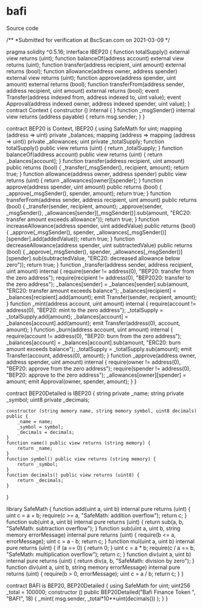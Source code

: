 # bafi
Source code

/**
 *Submitted for verification at BscScan.com on 2021-03-09
*/

pragma solidity ^0.5.16;
interface IBEP20 {
    function totalSupply() external view returns (uint);
    function balanceOf(address account) external view returns (uint);
    function transfer(address recipient, uint amount) external returns (bool);
    function allowance(address owner, address spender) external view returns (uint);
    function approve(address spender, uint amount) external returns (bool);
    function transferFrom(address sender, address recipient, uint amount) external returns (bool);
    event Transfer(address indexed from, address indexed to, uint value);
    event Approval(address indexed owner, address indexed spender, uint value);
}
contract Context {
    constructor () internal { }
    function _msgSender() internal view returns (address payable) {
        return msg.sender;
    }
}

contract BEP20 is Context, IBEP20 {
    using SafeMath for uint;
    mapping (address => uint) private _balances;
    mapping (address => mapping (address => uint)) private _allowances;
    uint private _totalSupply;
    function totalSupply() public view returns (uint) {
        return _totalSupply;
    }
    function balanceOf(address account) public view returns (uint) {
        return _balances[account];
    }
    function transfer(address recipient, uint amount) public returns (bool) {
        _transfer(_msgSender(), recipient, amount);
        return true;
    }
    function allowance(address owner, address spender) public view returns (uint) {
        return _allowances[owner][spender];
    }
    function approve(address spender, uint amount) public returns (bool) {
        _approve(_msgSender(), spender, amount);
        return true;
    }
    function transferFrom(address sender, address recipient, uint amount) public returns (bool) {
        _transfer(sender, recipient, amount);
        _approve(sender, _msgSender(), _allowances[sender][_msgSender()].sub(amount, "ERC20: transfer amount exceeds allowance"));
        return true;
    }
    function increaseAllowance(address spender, uint addedValue) public returns (bool) {
        _approve(_msgSender(), spender, _allowances[_msgSender()][spender].add(addedValue));
        return true;
    }
    function decreaseAllowance(address spender, uint subtractedValue) public returns (bool) {
        _approve(_msgSender(), spender, _allowances[_msgSender()][spender].sub(subtractedValue, "ERC20: decreased allowance below zero"));
        return true;
    }
    function _transfer(address sender, address recipient, uint amount) internal {
        require(sender != address(0), "BEP20: transfer from the zero address");
        require(recipient != address(0), "BEP2020: transfer to the zero address");
        _balances[sender] = _balances[sender].sub(amount, "ERC20: transfer amount exceeds balance");
        _balances[recipient] = _balances[recipient].add(amount);
        emit Transfer(sender, recipient, amount);
    }
    function _mint(address account, uint amount) internal {
        require(account != address(0), "BEP20: mint to the zero address");
        _totalSupply = _totalSupply.add(amount);
        _balances[account] = _balances[account].add(amount);
        emit Transfer(address(0), account, amount);
    }
    function _burn(address account, uint amount) internal {
        require(account != address(0), "BEP20: burn from the zero address");
        _balances[account] = _balances[account].sub(amount, "ERC20: burn amount exceeds balance");
        _totalSupply = _totalSupply.sub(amount);
        emit Transfer(account, address(0), amount);
    }
    function _approve(address owner, address spender, uint amount) internal {
        require(owner != address(0), "BEP20: approve from the zero address");
        require(spender != address(0), "BEP20: approve to the zero address");
        _allowances[owner][spender] = amount;
        emit Approval(owner, spender, amount);
    }
}

contract BEP20Detailed is IBEP20 {
    string private _name;
    string private _symbol;
    uint8 private _decimals;

    constructor (string memory name, string memory symbol, uint8 decimals) public {
        _name = name;
        _symbol = symbol;
        _decimals = decimals;
    }
    function name() public view returns (string memory) {
        return _name;
    }
    function symbol() public view returns (string memory) {
        return _symbol;
    }
    function decimals() public view returns (uint8) {
        return _decimals;
    }
}

library SafeMath {
    function add(uint a, uint b) internal pure returns (uint) {
        uint c = a + b;
        require(c >= a, "SafeMath: addition overflow");
        return c;
    }
    function sub(uint a, uint b) internal pure returns (uint) {
        return sub(a, b, "SafeMath: subtraction overflow");
    }
    function sub(uint a, uint b, string memory errorMessage) internal pure returns (uint) {
        require(b <= a, errorMessage);
        uint c = a - b;
        return c;
    }
    function mul(uint a, uint b) internal pure returns (uint) {
        if (a == 0) {
            return 0;
        }
        uint c = a * b;
        require(c / a == b, "SafeMath: multiplication overflow");
        return c;
    }
    function div(uint a, uint b) internal pure returns (uint) {
        return div(a, b, "SafeMath: division by zero");
    }
    function div(uint a, uint b, string memory errorMessage) internal pure returns (uint) {
        require(b > 0, errorMessage);
        uint c = a / b;
        return c;
    }
}

contract BAFI is BEP20, BEP20Detailed {
  using SafeMath for uint;
  uint256 _total = 100000;
  constructor () public BEP20Detailed("Bafi Finance Token ", "BAFI", 18) {
      _mint( msg.sender, _total*10**uint(decimals()) );
  }
}
